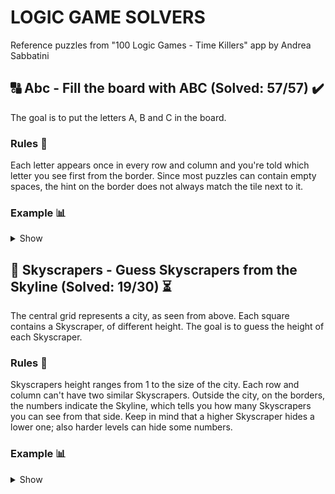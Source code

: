 # LOGIC GAME SOLVERS

Reference puzzles from "100 Logic Games - Time Killers" app by Andrea Sabbatini

## :capital_abcd: Abc - Fill the board with ABC (Solved: 57/57) :heavy_check_mark:

The goal is to put the letters A, B and C in the board. 

### Rules :book:

Each letter appears once in every row and column and you're told which letter you see first from the border.
Since most puzzles can contain empty spaces, the hint on the border does not always match the tile next to it.

### Example :bar_chart:

<details>
  <summary>Show</summary>
    <img src = "Examples/ABC_empty.png" width = "300">
    <img src = "Examples/ABC_solved.png" width = "300">
</details>

## :city_sunrise: Skyscrapers - Guess Skyscrapers from the Skyline (Solved: 19/30) :hourglass_flowing_sand:

The central grid represents a city, as seen from above. Each square contains a Skyscraper, of different height.
The goal is to guess the height of each Skyscraper.

### Rules :book:

Skyscrapers height ranges from 1 to the size of the city. Each row and column can't have two similar Skyscrapers.
Outside the city, on the borders, the numbers indicate the Skyline, which tells you how many Skyscrapers you can see from that side.
Keep in mind that a higher Skyscraper hides a lower one; also harder levels can hide some numbers.

### Example :bar_chart:

<details>
  <summary>Show</summary>
    <img src = "Examples/Skyscrapers_empty.png" width = "300">
    <img src = "Examples/Skyscrapers_solved.png" width = "300">
</details>
